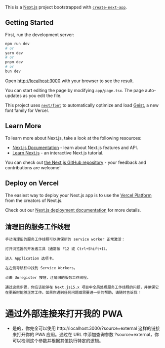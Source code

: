 This is a [Next.js](https://nextjs.org) project bootstrapped with [`create-next-app`](https://nextjs.org/docs/app/api-reference/cli/create-next-app).

## Getting Started

First, run the development server:

```bash
npm run dev
# or
yarn dev
# or
pnpm dev
# or
bun dev
```

Open [http://localhost:3000](http://localhost:3000) with your browser to see the result.

You can start editing the page by modifying `app/page.tsx`. The page auto-updates as you edit the file.

This project uses [`next/font`](https://nextjs.org/docs/app/building-your-application/optimizing/fonts) to automatically optimize and load [Geist](https://vercel.com/font), a new font family for Vercel.

## Learn More

To learn more about Next.js, take a look at the following resources:

- [Next.js Documentation](https://nextjs.org/docs) - learn about Next.js features and API.
- [Learn Next.js](https://nextjs.org/learn) - an interactive Next.js tutorial.

You can check out [the Next.js GitHub repository](https://github.com/vercel/next.js) - your feedback and contributions are welcome!

## Deploy on Vercel

The easiest way to deploy your Next.js app is to use the [Vercel Platform](https://vercel.com/new?utm_medium=default-template&filter=next.js&utm_source=create-next-app&utm_campaign=create-next-app-readme) from the creators of Next.js.

Check out our [Next.js deployment documentation](https://nextjs.org/docs/app/building-your-application/deploying) for more details.



## 清理旧的服务工作线程
```shell
手动清理旧的服务工作线程可以确保新的 service worker 正常激活：

打开浏览器的开发者工具（通常按 F12 或 Ctrl+Shift+I）。

进入 Application 选项卡。

在左侧导航栏中找到 Service Workers。

点击 Unregister 按钮，注销旧的服务工作线程。

通过这些步骤，你应该能够在 Next.js15.x 项目中全局处理服务工作线程的问题，并确保它在更新时能够正常工作。如果你遇到任何问题或需要进一步的帮助，请随时告诉我！
```

# 通过外部连接来打开我的 PWA
- 是的，你完全可以使用 http://localhost:3000/?source=external 这样的链接来打开你的 PWA 应用。通过在 URL 中添加查询参数 ?source=external，你可以检测这个参数并根据其值执行特定的逻辑。